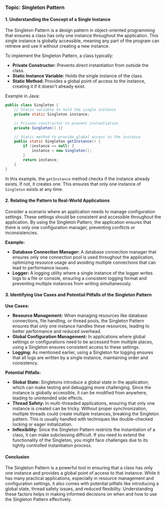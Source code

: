 ### Topic: Singleton Pattern

#### 1. **Understanding the Concept of a Single Instance**

The Singleton Pattern is a design pattern in object-oriented programming that ensures a class has only one instance throughout the application. This single instance is globally accessible, meaning any part of the program can retrieve and use it without creating a new instance.

To implement the Singleton Pattern, a class typically:
- **Private Constructor:** Prevents direct instantiation from outside the class.
- **Static Instance Variable:** Holds the single instance of the class.
- **Static Method:** Provides a global point of access to the instance, creating it if it doesn't already exist.

Example in Java:
```java
public class Singleton {
    // Static variable to hold the single instance
    private static Singleton instance;

    // Private constructor to prevent instantiation
    private Singleton() {}

    // Static method to provide global access to the instance
    public static Singleton getInstance() {
        if (instance == null) {
            instance = new Singleton();
        }
        return instance;
    }
}
```
In this example, the `getInstance` method checks if the instance already exists. If not, it creates one. This ensures that only one instance of `Singleton` exists at any time.

#### 2. **Relating the Pattern to Real-World Applications**

Consider a scenario where an application needs to manage configuration settings. These settings should be consistent and accessible throughout the application. By using the Singleton Pattern, the application ensures that there is only one configuration manager, preventing conflicts or inconsistencies.

**Example:**
- **Database Connection Manager:** A database connection manager that ensures only one connection pool is used throughout the application, optimizing resource usage and avoiding multiple connections that can lead to performance issues.
- **Logger:** A logging utility where a single instance of the logger writes logs to a file or console, ensuring a consistent logging format and preventing multiple instances from writing simultaneously.

#### 3. **Identifying Use Cases and Potential Pitfalls of the Singleton Pattern**

**Use Cases:**
- **Resource Management:** When managing resources like database connections, file handling, or thread pools, the Singleton Pattern ensures that only one instance handles these resources, leading to better performance and reduced overhead.
- **Global Configuration Management:** In applications where global settings or configurations need to be accessed from multiple places, using a Singleton ensures consistent access to these settings.
- **Logging:** As mentioned earlier, using a Singleton for logging ensures that all logs are written by a single instance, maintaining order and consistency.

**Potential Pitfalls:**
- **Global State:** Singletons introduce a global state in the application, which can make testing and debugging more challenging. Since the instance is globally accessible, it can be modified from anywhere, leading to unintended side effects.
- **Thread Safety:** In multi-threaded applications, ensuring that only one instance is created can be tricky. Without proper synchronization, multiple threads could create multiple instances, breaking the Singleton pattern. This is usually handled with techniques like double-checked locking or eager initialization.
- **Inflexibility:** Since the Singleton Pattern restricts the instantiation of a class, it can make subclassing difficult. If you need to extend the functionality of the Singleton, you might face challenges due to its tightly controlled instantiation process.

#### Conclusion

The Singleton Pattern is a powerful tool in ensuring that a class has only one instance and provides a global point of access to that instance. While it has many practical applications, especially in resource management and configuration settings, it also comes with potential pitfalls like introducing a global state, thread safety issues, and reduced flexibility. Understanding these factors helps in making informed decisions on when and how to use the Singleton Pattern effectively.
